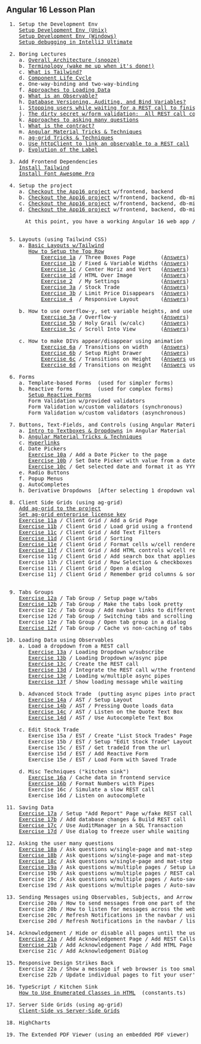 Angular 16 Lesson Plan
-----------------------

<pre>
 1. Setup the Development Env
    <a href="https://docs.google.com/document/d/1-vutLIaIN0A3WDm0P4gf9yFRLNyVVX8s2RZLWrbdT-o/edit" title="Setup Development Env (Unix)">Setup Development Env (Unix)</a>
    <a href="https://docs.google.com/document/d/1-vutLIaIN0A3WDm0P4gf9yFRLNyVVX8s2RZLWrbdT-o/edit" title="Setup Development Env (Windows)">Setup Development Env (Windows)</a>
    <a href="./howToDebugExistingWebapp.txt" title="Setup debugging in IntelliJ Ultimate">Setup debugging in IntelliJ Ultimate</a>

 2. Boring Lectures
    a. <a href="./lectures/boring.lecture.overallArchitecture.txt"              title="Overall Architecture">Overall Architecture (snooze)</a>
    b. <a href="./lectures/boring.lecture.terminology.txt"                      title="Terminology">Terminology (wake me up when it's done!)</a>
    c. <a href="./lectures/boring.lecture.what.is.tailwind.txt"                 title="What is Tailwind?">What is Tailwind?</a>
    d. <a href="./lectures/boring.lecture.component.lifecycle.txt"              title="Component Life Cycle">Component Life Cycle</a>
    e. One-way-binding and two-way-binding
    f. <a href="./lectures/boring.lecture.approaches.loading.data.txt"          title="Approaches to Loading Data">Approaches to Loading Data</a>
    g. <a href="./lectures/boring.lecture.what.is.observable.txt"               title="What is an Observable">What is an Observable?</a>
    h. <a href="./lectures/boring.lecture.flyway.auditing.bind.variables.txt"   title="Database Versioning">Database Versioning, Auditing, and Bind Variables?</a>
    i. <a href="./lectures/boring.lectures.waiting.for.rest.calls.txt"          title="Holding the user hostage while waiting for a REST call">Stopping users while waiting for a REST call to finish</a>
    j. <a href="./lectures/boring.lecture.all-rest-calls-are-ambiguous.txt"     title="The dirty secret w/form validation:  All REST call contracts are ambiguous">The dirty secret w/form validation:  All REST call contracts are ambigous</a>
    k. <a href="./lectures/boring.lecture.approaches-asking-many-questions.txt" title="Approaches to asking many question">Approaches to asking many questions</a>
    l. <a href="./lectures/what.is.the.contract.txt"    title="What is the Contract?">What is the contract?</a>
    m. <a href="./lectures/boring.lecture.angular.tricks.and.techniques.txt"    title="Angular Material Tricks & Techniques">Angular Material Tricks & Techniques</a>
    n. <a href="./lectures/boring.lecture.ag-grid.tricks.and.techniques.txt"    title="Ag-grid Tricks & Techniques">ag-grid Tricks & Techniques</a>
    o. <a href="./lectures/boring.lecture.observable-linked-to-rest-call.txt"   title="Use httpClient to create observable">Use httpClient to link an observable to a REST call</a>
    p. <a href="lectures/boring.lecture.evolution.of.the.label.md"              title="Evolution of the label">Evolution of the Label</a>
    
 3. Add Frontend Dependencies
    <a href="./lesson03_installTailwind.txt"    title="Install Tailwind">Install Tailwind</a>
    <a href="./lesson04_installFontAwesome.txt" title="Install Font Awesome Pro">Install Font Awesome Pro</a>

 4. Setup the project
    a. <a href="https://github.com/traderres/angularApp16/tree/lesson5a/setup-navbar-using-angular-material" title="Checkout AngularApp16 lesson5a">Checkout the App16 project</a> w/frontend, backend
    b. <a href="https://github.com/traderres/angularApp16/tree/lesson6/add-database-and-es"                  title="Checkout AngularApp16 lesson6">Checkout the App16 project</a> w/frontend, backend, db-migrations, sync-service
    c. <a href="https://github.com/traderres/angularApp16/tree/lesson7/setup-navbar-using-tailwind"          title="Checkout AngularApp16 lesson7">Checkout the App16 project</a> w/frontend, backend, db-migrations, sync-service, navbar   
    d. <a href="https://github.com/traderres/angularApp16/tree/lesson8/add-grid"                             title="Checkout AngularApp16 lesson8">Checkout the App16 project</a> w/frontend, backend, db-migrations, sync-service, navbar, ag-grid   

      At this point, you have a working Angular 16 web app / you can start adding page views to it
    

 5. Layouts (using Tailwind CSS)
    a. <a href="./lectures/boring.lecture.basic.layouts.txt"               title="Basic Layouts w/Tailwind">Basic Layouts w/Tailwind</a>            
       <a href="./howToSetupTopRow.txt"                                    title="How to Setup the Top Row">How to Setup the Top Row</a>
           <a href="./exercises/exercise01a.question.txt"                  title="Exercise 1a">Exercise 1a</a> / Three Boxes Page        (<a href="./exercises/exercise01a.answers.txt"                  title="Answer to 1a">Answers</a>)
           <a href="./exercises/exercise01b.question.txt"                  title="Exercise 1b">Exercise 1b</a> / Fixed & Variable Widths (<a href="./exercises/exercise01b.answers.txt"                  title="Answer to 1b">Answers</a>)
           <a href="./exercises/exercise01c.registration-completed.question.txt"   title="Exercise 1c">Exercise 1c</a> / Center Horiz and Vert   (<a href="./exercises/exercise01c.registration-completed.answers.txt"     title="Answer to 1c">Answers</a>)
           <a href="./exercises/exercise01d.html-over-image.question.txt"    title="Exercise 1d">Exercise 1d</a> / HTML Over Image         (<a href="./exercises/exercise01d.html-over-image.answers.txt"          title="Answer to 1c">Answers</a>)
           <a href="./exercises/exercise02.my-settings.question.txt"       title="Exercise 2 ">Exercise 2</a>  / My Settings             (<a href="./exercises/exercise02.my-settings.answers.txt"       title="Answer to 2">Answers</a>)
           <a href="./exercises/exercise03a.stock-trade.question.txt"      title="Exercise 3a">Exercise 3a</a> / Stock Trade             (<a href="./exercises/exercise03a.stock-trade.answers.txt"      title="Answer to 3a">Answers</a>)
           <a href="./exercises/exercise03b.stock-trade.question.txt"      title="Exercise 3b">Exercise 3b</a> / Limit Price Disappears  (<a href="./exercises/exercise03b.stock-trade.answers.txt"      title="Answer to 3b">Answers</a>)
           <a href="./exercises/exercise04.responsive.layout.question.txt" title="Exercise 4 ">Exercise 4</a>  / Responsive Layout       (<a href="./exercises/exercise04.responsive.layout.answers.txt" title="Answer to 4">Answers</a>)

    b. How to use overflow-y, set variable heights, and use fixed divs
           <a href="./exercises/exercise05a.overflow-y.question.txt"       title="Exercise 5a">Exercise 5a</a> / Overflow-y              (<a href="./exercises/exercise05a.overflow-y.answers.txt"       title="Answer to 5a">Answers</a>)
           <a href="./exercises/exercise05b.holy-grail.question.txt"       title="Exercise 5b">Exercise 5b</a> / Holy Grail (w/calc)     (<a href="./exercises/exercise05b.holy-grail.answers.txt"       title="Answer to 5b">Answers</a>)
           <a href="./exercises/exercise05c.scroll-into-view.question.txt" title="Exercise 5c">Exercise 5c</a> / Scroll Into View        (<a href="./exercises/exercise05c.scroll-into-view.answers.txt" title="Answer to 5c">Answers</a>)

    c. How to make DIVs appear/disappear using animation
           <a href="./exercises/exercise06a.howToDoTransitionsOnWidth.question.txt"                  title="Exercise 6a">Exercise 6a</a> / Transitions on width    (<a href="./exercises/exercise06a.howToDoTransitionsOnWidth.answers.txt"                  title="Answer to 6a">Answers</a>)
           <a href="./exercises/exercise06b.right-side-slide-out-drawer.question.txt"                title="Exercise 6b">Exercise 6b</a> / Setup Right Drawer      (<a href="./exercises/exercise06b.right-side-slide-out-drawer.answers.txt"                title="Answer to 6b">Answers</a>)
           <a href="./exercises/exercise06c.howToDoTransitionsOnHeightUsingTemplateVar.question.txt" title="Exercise 6c">Exercise 6c</a> / Transitions on Height   (<a href="./exercises/exercise06c.howToDoTransitionsOnHeightUsingTemplateVar.answers.txt" title="Answer to 6c">Answers</a> using template variable)
           <a href="./exercises/exercise06d.howToDoTransitionsOnHeightUsingTailwind.question.txt"    title="Exercise 6d">Exercise 6d</a> / Transitions on Height   (<a href="./exercises/exercise06d.howToDoTransitionsOnHeightUsingTailwind.answers.txt"    title="Answer to 6d">Answers</a> using pure tailwind approach)
  
 6. Forms
    a. Template-based Forms  (used for simpler forms)
    b. Reactive forms        (used for complex forms)
       <a href="./howToSetupReactiveForm.txt" title="Setup Reactive Forms">Setup Reactive Forms</a>
       Form Validation w/provided validators
       Form Validation w/custom validators (synchronous)
       Form Validation w/custom validators (asynchronous)

 7. Buttons, Text-Fields, and Controls (using Angular Material)
    a. <a href="./lectures/boring.lecture.dropdowns.and.textboxes.txt"       title="Intro to Textboxes & Dropdowns">Intro to Textboxes & Dropdowns</a> in Angular Material
    b. <a href="./lectures/boring.lecture.angular.tricks.and.techniques.txt" title="Angular Material Tricks">Angular Material Tricks & Techniques</a>
    c. <a href="./howToAddHyperlinks.txt" title="Hyperlinks">Hyperlinks</a>
    d. Date Pickers
       <a href="./exercises/exercise10a.add-date-picker.question.txt"                    title="Exercise 10a">Exercise 10a</a> / Add a Date Picker to the page                  (<a href="./exercises/exercise10a.add-date-picker.answers.txt"                      title="Exercise 10a">Answers</a>)
       <a href="./exercises/exercise10b.set-datepicker-using-date-string.question.txt"   title="Exercise 10b">Exercise 10b</a> / Set Date Picker with value from a date string  (<a href="./exercises/exercise10b.set-datepicker-using-date-string.answers.txt"     title="Exercise 10b">Answers</a>)
       <a href="./exercises/exercise10c.get-datepicker-value-and-format-it.question.txt" title="Exercise 10c">Exercise 10c</a> / Get selected date and format it as YYYY-MM-DD  (<a href="./exercises/exercise10c.get-datepicker-value-and-format-it.answers.txt"   title="Exercise 10c">Answers</a>)
    e. Radio Buttons
    f. Popup Menus
    g. AutoCompletes
    h. Derivative Dropdowns  [After selecting 1 dropdown value, change a 2nd dropdown's options]
    
 8. Client Side Grids (using ag-grid)
    <a href="./ag-grid.add-to-project.txt" title="Add ag-grid to the project">Add ag-grid to the project</a>
    <a href="./ag-grid.set-license-key.txt" title="Set ag-grid license key">Set ag-grid enterprise license key</a>
    <a href="./exercises/exercise11a.client-grid-add-grid-page.question.md"      title="Exercise 11a">Exercise 11a</a> / Client Grid / Add a Grid Page                     (<a href="./exercises/exercise11a.client-grid-add-grid-page.answers.md"       title="Exercise 11a">Answers</a>)
    <a href="./exercises/exercise11b.client-grid-load-using-service.question.md" title="Exercise 11b">Exercise 11b</a> / Client Grid / Load grid using a frontend service  (<a href="./exercises/exercise11b.client-grid-load-using-service.answers.md"  title="Exercise 11b">Answers</a>)
    <a href="./exercises/exercise11c.client-grid-add-text-filters.question.md"   title="Exercise 11c">Exercise 11c</a> / Client Grid / Add Text Filters                    (<a href="./exercises/exercise11c.client-grid-add-text-filters.answers.md"    title="Exercise 11c">Answers</a>)
    <a href="./exercises/exercise11d.client-grid-sorting.question.md"            title="Exercise 11d">Exercise 11d</a> / Client Grid / Sorting                             (<a href="./exercises/exercise11d.client-grid-sorting.answers.md"             title="Exercise 11d">Answers</a>)
    <a href="./exercises/exercise11e.client-grid-cell-renderers.question.md"     title="Exercise 11e">Exercise 11e</a> / Client Grid / Format cells w/cell renderers       (<a href="./exercises/exercise11e.client-grid-cell-renderers.answers.md"      title="Exercise 11e">Answers</a>)
    <a href="./exercises/exercise11f.client-grid-with-html-controls.question.md" title="Exercise 11f">Exercise 11f</a> / Client Grid / Add HTML controls w/cell renderers  (<a href="./exercises/exercise11f.client-grid-with-html-controls.answers.md"  title="Exercise 11f">Answers</a>)
    Exercise 11g / Client Grid / Add search box that applies filters
    Exercise 11h / Client Grid / Row Selection & checkboxes
    Exercise 11i / Client Grid / Open a dialog
    Exercise 11j / Client Grid / Remember grid columns & sorting


 9. Tabs Groups
    <a href="./exercises/exercise12a.setup-tab-group.question.txt" title="Exercise 12a">Exercise 12a</a> / Tab Group / Setup page w/tabs                     (<a href="./exercises/exercise12a.setup-tab-group.answers.txt"   title="Exercise 12a">Answers</a>)
    <a href="./exercises/exercise12b.make-tabs-pretty.question.md" title="Exercise 12b">Exercise 12b</a> / Tab Group / Make the tabs look pretty             (<a href="./exercises/exercise12b.make-tabs-pretty.answers.md"   title="Exercise 12b">Answers</a>)
    Exercise 12c / Tab Group / Add navbar links to different tabs
    Exercise 12d / Tab Group / Switching tabs and scrolling down
    Exercise 12e / Tab Group / Open tab group in a dialog
    <a href="./exercises/exercise12f.tab-caching.question.txt" title="Exercise 12f">Exercise 12f</a> / Tab Group / Cache vs non-caching of tabs          (<a href="./exercises/exercise12f.tab-caching.answers.txt"   title="Exercise 12f">Answers</a>)

10. Loading Data using Observables
    a. Load a dropdown from a REST call
       <a href="./exercises/exercise13a.load-dropdown-with-subscribe.question.txt"      title="Exercise 13a">Exercise 13a</a> / Loading Dropdown w/subscribe                   (<a href="./exercises/exercise13a.load-dropdown-with-subscribe.answers.txt"      title="Answer to 13a">Answers</a>)
       <a href="./exercises/exercise13b.load-dropdown-with-async-pipe.question.txt"     title="Exercise 13b">Exercise 13b</a> / Loading Dropdown w/async pipe                  (<a href="./exercises/exercise13b.load-dropdown-with-async-pipe.answers.txt"     title="Answer to 13b">Answers</a>)
       <a href="./exercises/exercise13c.add-rest-call-to-get-priorities.question.txt"   title="Exercise 13c">Exercise 13c</a> / Create the REST call                           (<a href="./exercises/exercise13c.add-rest-call-to-get-priorities.answers.txt"   title="Answer to 13c">Answers</a>)
       <a href="./exercises/exercise13d.integrate-rest-call-with-frontend.question.txt" title="Exercise 13d">Exercise 13d</a> / Integrate the REST call w/the frontend         (<a href="./exercises/exercise13d.integrate-rest-call-with-frontend.answers.txt" title="Answer to 13d">Answers</a>)
       <a href="./exercises/exercise13e.multiple-async-pipes.question.txt"              title="Exercise 13e">Exercise 13e</a> / Loading w/multiple async pipes                 (<a href="./exercises/exercise13e.multiple-async-pipes.answers.txt"              title="Answer to 13e">Answers</a>)
       <a href="./exercises/exercise13f.show-loading-message.question.txt"              title="Exercise 13f">Exercise 13f</a> / Show loading message while waiting             (<a href="./exercises/exercise13f.show-loading-message.answers.txt"              title="Answer to 13f">Answers</a>)

    b. Advanced Stock Trade  (putting async pipes into practice)
       <a href="./exercises/exercise14a.advanced-stock-trade.layout.question.txt"              title="Exercise 14a">Exercise 14a</a> / AST / Setup Layout                             (<a href="./exercises/exercise14a.advanced-stock-trade.layout.answers.txt"              title="Answer to 14a">Answers</a>)
       <a href="./exercises/exercise14b.advanced-stock-trade.press.quote.btn.question.txt"              title="Exercise 14b">Exercise 14b</a> / AST / Pressing Quote loads data                (<a href="./exercises/exercise14b.advanced-stock-trade.press.quote.btn.answers.txt"              title="Answer to 14b">Answers</a>)
       <a href="./exercises/exercise14c.advanced-stock-trade.press.listen.for.quotes.question.txt"              title="Exercise 14c">Exercise 14c</a> / AST / Listen on the Quote Text Box             (<a href="./exercises/exercise14c.advanced-stock-trade.press.listen.for.quotes.answers.txt"              title="Answer to 14c">Answers</a>)
       <a href="./exercises/exercise14d.advanced-stock-trade.autocomplete.question.txt"              title="Exercise 14d">Exercise 14d</a> / AST / Use Autocomplete Text Box                (<a href="./exercises/exercise14d.advanced-stock-trade.autocomplete.answers.txt"              title="Answer to 14d">Answers</a>)
   
    c. Edit Stock Trade
       Exercise 15a / EST / Create "List Stock Trades" Page          (Answers)
       Exercise 15b / EST / Setup "Edit Stock Trade" Layout          (Answers)
       Exercise 15c / EST / Get tradeId from the url                 (Answers)
       Exercise 15d / EST / Add Reactive Form                        (Answers)
       Exercise 15e / EST / Load Form with Saved Trade               (Answers)
       
    d. Misc Techniques ("kitchen sink")
       <a href="./exercises/exercise16a.cache.observables.in.service.question.txt"    title="Exercise 16a">Exercise 16a</a> / Cache data in frontend service                 (<a href="./exercises/exercise16a.cache.observables.in.service.answers.txt"  title="Answer to 16a">Answers</a>)
       <a href="./exercises/exercise16b.format-numbers-with-pipes.question.txt"    title="Exercise 16b">Exercise 16b</a> / Format Numbers with Pipes                      (<a href="./exercises/exercise16b.format-numbers-with-pipes.answers.txt"        title="Answer to 16b">Answers</a>)
       Exercise 16c / Simulate a slow REST call                      (Answers)
       Exercise 16d / Listen on autocomplete                         (Answers)

11. Saving Data 
    <a href="./exercises/exercise17a.submit-button-invokes-REST-call.question.txt"   title="Exercise 17a">Exercise 17a</a> / Setup "Add Report" Page w/fake REST call          (<a href="./exercises/exercise17a.submit-button-invokes-REST-call.answers.txt"  title="Answer to 17a">Answers</a>)
    <a href="./exercises/exercise17b.add-db-changes-and-REST-call.question.txt"      title="Exercise 17b">Exercise 17b</a> / Add database changes & Build REST call            (<a href="./exercises/exercise17b.add-db-changes-and-REST-call.answers.txt"     title="Answer to 17b">Answers</a>)
    <a href="./exercises/exercise17c.use-audit-manager-in-transaction.question.txt"               title="Exercise 17c">Exercise 17c</a> / Use AuditManager in a SQL Transaction             (<a href="./exercises/exercise17c.use-audit-manager-in-transaction.answers.txt" title="Answer to 17c">Answers</a>)
    <a href="./exercises/exercise17d.use-dialog-to-freeze-user.question.txt"         title="Exercise 17d">Exercise 17d</a> / Use dialog to freeze user while waiting           (<a href="./exercises/exercise17d.use-dialog-to-freeze-user.answers.txt"        title="Answer to 17d">Answers</a>)

12. Asking the user many questions
    <a href="./exercises/exercise18a.ask-questions-with-mat-step.questions.txt"                    title="Exercise 18a">Exercise 18a</a> / Ask questions w/single-page and mat-step / Setup Layout        (<a href="./exercises/exercise18a.ask-questions-with-mat-step.answers.txt"  title="Answer to 18a">Answers</a>)
    <a href="./exercises/exercise18b.ask-questions-with-mat-step-rest-call.questions.txt"          title="Exercise 18b">Exercise 18b</a> / Ask questions w/single-page and mat-step / Add REST call       (<a href="./exercises/exercise18b.ask-questions-with-mat-step-rest-call.answers.txt"  title="Answer to 18b">Answers</a>)
    <a href="./exercises/exercise18c.ask-questions-with-mat-step-prevent-going-back.questions.txt" title="Exercise 18c">Exercise 18c</a> / Ask questions w/single-page and mat-step / Stop Double Submit  (<a href="./exercises/exercise18c.ask-questions-with-mat-step-prevent-going-back.answers.txt"  title="Answer to 18c">Answers</a>)
    <a href="./exercises/exercise19a.ask-questions-with-multiple-pages-layout.question.txt" title="Exercise 19a">Exercise 19a</a> / Ask questions w/multiple pages / Setup Layout                  (<a href="./exercises/exercise19a.ask-questions-with-multiple-pages-layout.answers.txt"  title="Answer to 19a">Answers</a>)
    Exercise 19b / Ask questions w/multiple pages / REST calls
    Exercise 19c / Ask questions w/multiple pages / Auto-save when leaving page
    Exercise 19d / Ask questions w/multiple pages / Auto-save every N seconds 

13. Sending Messages using Observables, Subjects, and Arrow Functions
    Exercise 20a / How to send messages from one part of the web app to another
    Exercise 20b / How to listen for messages across the web app
    Exercise 20c / Refresh Notifications in the navbar / using timer
    Exercise 20d / Refresh Notifications in the navbar / listening for message

14. Acknowledgement / Hide or disable all pages until the user acknowledges a message
    <a href="./exercises/exercise21a.acknowledgement-page.add-rest-calls.question.txt"    title="Exercise 21a">Exercise 21a</a> / Add Acknowledgement Page / Add REST Calls                      (<a href="./exercises/exercise21a.acknowledgement-page.add-rest-calls.answers.txt"  title="Answer to 21a">Answers</a>)
    <a href="./exercises/exercise21b.acknowledgement-page.add-html-page.question.txt"     title="Exercise 21b">Exercise 21b</a> / Add Acknowledgement Page / Add HTML Page over main page        (<a href="./exercises/exercise21b.acknowledgement-page.add-html-page.answers.txt"  title="Answer to 21b">Answers</a>)
    Exercise 21c / Add Acknowledgement Dialog

15. Responsive Design Strikes Back
    Exercise 22a / Show a message if web browser is too small or too short
    Exercise 22b / Update individual pages to fit your user's browser sizes

16. TypeScript / Kitchen Sink
    <a href="./howToReferenceEnumClass.txt" title="How to Use Enumerated Classes in HTML">How to Use Enumerated Classes in HTML</a>  (constants.ts)

17. Server Side Grids (using ag-grid)
    <a href="./lectures/boring.lecture.ag-grid.server-vs-client-grids.txt" title="Client-Side vs Server-Side Grids">Client-Side vs Server-Side Grids</a>

18. HighCharts

19. The Extended PDF Viewer (using an embedded PDF viewer)

</pre>